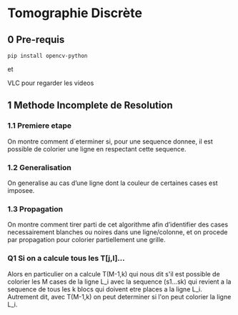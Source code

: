 # Tomographie Discrète 
## 0 Pre-requis

    pip install opencv-python

et

VLC pour regarder les videos

## 1 Methode Incomplete de Resolution
### 1.1 Premiere etape
On montre comment d´eterminer si, pour une sequence donnee, il est possible de colorier une ligne en respectant cette sequence.
### 1.2 Generalisation
On generalise au cas d’une ligne dont la couleur de certaines cases est imposee.
### 1.3 Propagation
On montre comment tirer parti de cet algorithme afin d’identifier des cases necessairement blanches ou noires dans une ligne/colonne, et on procede par propagation pour colorier partiellement une grille.


### Q1 Si on a calcule tous les T[j,l]...
Alors en particulier on a calcule T(M-1,k) qui nous dit s'il est possible de colorier les M cases de la ligne L_i avec la sequence (s1...sk) qui revient a la sequence de tous les k blocs qui doivent etre places a la ligne L_i. Autrement dit, avec T(M-1,k) on peut determiner si l'on peut colorier la ligne L_i.


